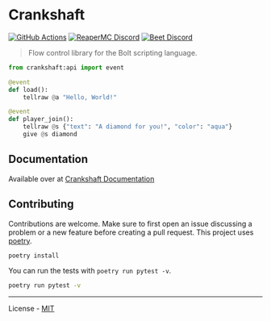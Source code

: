 # Crankshaft

[![GitHub Actions](https://github.com/reapermc/crankshaft/workflows/CI/badge.svg)](https://github.com/reapermc/crankshaft/actions)
[![ReaperMC Discord](https://img.shields.io/discord/1145490732161974294?color=7289DA&label=ReaperMC&logo=discord&logoColor=fff)](https://discord.gg/PwdeKpUtRr)
[![Beet Discord](https://img.shields.io/discord/900530660677156924?color=7289DA&label=Beet&logo=discord&logoColor=fff)](https://discord.gg/98MdSGMm8j)

> Flow control library for the Bolt scripting language.

```py
from crankshaft:api import event

@event
def load():
    tellraw @a "Hello, World!"

@event
def player_join():
    tellraw @s {"text": "A diamond for you!", "color": "aqua"}
    give @s diamond
```

## Documentation

Available over at [Crankshaft Documentation](https://reapermc.github.io/crankshaft/docs)

## Contributing

Contributions are welcome. Make sure to first open an issue discussing a problem or a new feature before creating a pull request. This project uses [poetry](https://python-poetry.org).

```bash
poetry install
```

You can run the tests with `poetry run pytest -v`.

```bash
poetry run pytest -v
```

---

License - [MIT](https://github.com/reapermc/crankshaft/blob/main/LICENSE)
